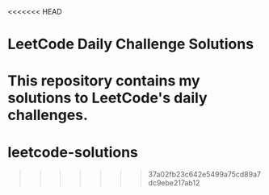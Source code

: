 <<<<<<< HEAD
# LeetCode Daily Challenge Solutions

This repository contains my solutions to LeetCode's daily challenges.
=======
# leetcode-solutions
>>>>>>> 37a02fb23c642e5499a75cd89a7dc9ebe217ab12
